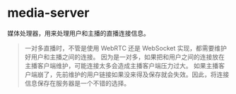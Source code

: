 # media-server

媒体处理器，用来处理用户和主播的直播连接信息。

> 一对多直播时，不管是使用 WebRTC 还是 WebSocket 实现，都需要维护好用户和主播之间的连接。
> 因为是一对多，如果把和用户之间的连接放在主播客户端维护，可能连接太多会造成主播客户端压力过大。
> 如果主播客户端崩了，先前维护的用户链接如果没来得及保存就会失效。因此，将连接信息保存在服务器是一个不错的选择。